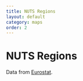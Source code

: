 ```yaml
---
title: NUTS Regions
layout: default
category: maps
order: 2
---
```


# NUTS Regions

Data from [Eurostat](https://ec.europa.eu/eurostat/de/web/gisco/geodata/reference-data/administrative-units-statistical-units/nuts).


<div id="mapid" style="height: 850px;"></div>
<link rel="stylesheet" href="https://unpkg.com/leaflet@1.6.0/dist/leaflet.css" integrity="sha512-xwE/Az9zrjBIphAcBb3F6JVqxf46+CDLwfLMHloNu6KEQCAWi6HcDUbeOfBIptF7tcCzusKFjFw2yuvEpDL9wQ==" crossorigin=""/>
<script src="https://cdn.plot.ly/plotly-latest.min.js"></script>
<script src="https://unpkg.com/leaflet@1.6.0/dist/leaflet.js" integrity="sha512-gZwIG9x3wUXg2hdXF6+rVkLF/0Vi9U8D2Ntg4Ga5I5BZpVkVxlJWbSQtXPSiUTtC0TjtGOmxa1AJPuV0CPthew==" crossorigin=""></script>
<script src='https://api.mapbox.com/mapbox.js/plugins/leaflet-fullscreen/v1.0.1/Leaflet.fullscreen.min.js'></script>
<link href='https://api.mapbox.com/mapbox.js/plugins/leaflet-fullscreen/v1.0.1/leaflet.fullscreen.css' rel='stylesheet' />
<script  src="https://unpkg.com/sta-map@1.2.1/dist/stam.min.js"></script>
<script type="text/javascript">
	var mymap = L.map('mapid').setView([51.505, 8.0], 4);
	mymap.addControl(new L.Control.Fullscreen());
	L.tileLayer('https://{s}.tile.iosb.fraunhofer.de/tiles/osmde/{z}/{x}/{y}.png', {
		attribution: 'Map data &copy; <a href="https://www.openstreetmap.org/">OpenStreetMap</a> contributors',
		maxZoom: 18
	}).addTo(mymap);
	L.stam({
		baseUrl: "https://demography.k8s.ilt-dmz.iosb.fraunhofer.de/v1.1",
		MarkerStyle: "yellow",
        clusterMin: 50,
        queryObject: [
            {
                zoomLevel: {
                    from: 0,
                    to: 5
                },
                query: {
                    count: false,
                    skip: 0,
                    entityType: 'Things',
                    filter: "properties/type eq 'NUTS' and properties/level eq 0",
                    select: ["id","name","description","properties"],
                    expand: [
                        {
                            count: false,
                            skip: 0,
                            entityType: 'Locations',
                            filter: "properties/scale eq 60",
                            select: ["id","name","description","properties","encodingType","location"],
                            expand: null,
                            top: 1
                        }
                    ]
                }
            },
            {
                zoomLevel: {
                    from: 6,
                    to: 6
                },
                query: {
                    count: false,
                    skip: 0,
                    entityType: 'Things',
                    filter: "properties/type eq 'NUTS' and properties/level eq 1",
                    select: ["id","name","description","properties"],
                    expand: [
                        {
                            count: false,
                            skip: 0,
                            entityType: 'Locations',
                            filter: "properties/scale eq 20",
                            select: ["id","name","description","properties","encodingType","location"],
                            expand: null,
                            top: 1
                        }
                    ]
                }
            },
            {
                zoomLevel: {
                    from: 7,
                    to: 8
                },
                query: {
                    count: false,
                    skip: 0,
                    entityType: 'Things',
                    filter: "properties/type eq 'NUTS' and properties/level eq 2",
                    select: ["id","name","description","properties"],
                    expand: [
                        {
                            count: false,
                            skip: 0,
                            entityType: 'Locations',
                            filter: "properties/scale eq 10",
                            select: ["id","name","description","properties","encodingType","location"],
                            expand: null,
                            top: 1
                        }
                    ]
                }
            },
            {
                zoomLevel: {
                    from: 9,
                    to: 10
                },
                query: {
                    count: false,
                    skip: 0,
                    entityType: 'Things',
                    filter: "properties/type eq 'NUTS' and properties/level eq 3",
                    select: ["id","name","description","properties"],
                    expand: [
                        {
                            count: false,
                            skip: 0,
                            entityType: 'Locations',
                            filter: "properties/scale eq 10",
                            select: ["id","name","description","properties","encodingType","location"],
                            expand: null,
                            top: 1
                        }
                    ]
                }
            },
            {
                zoomLevel: {
                    from: 11,
                    to: 13
                },
                query: {
                    count: false,
                    skip: 0,
                    entityType: 'Things',
                    filter: "properties/type eq 'NUTS' and properties/level eq 3",
                    select: ["id","name","description","properties"],
                    expand: [
                        {
                            count: false,
                            skip: 0,
                            entityType: 'Locations',
                            filter: "properties/scale eq 3",
                            select: ["id","name","description","properties","encodingType","location"],
                            expand: null,
                            top: 1
                        }
                    ]
                }
            },
            {
                zoomLevel: {
                    from: 14
                },
                query: {
                    count: false,
                    skip: 0,
                    entityType: 'Things',
                    filter: "properties/type eq 'NUTS' and properties/level eq 3",
                    select: ["id","name","description","properties"],
                    expand: [
                        {
                            count: false,
                            skip: 0,
                            entityType: 'Locations',
                            filter: "properties/scale eq 3",
                            select: ["id","name","description","properties","encodingType","location"],
                            expand: null,
                            top: 1
                        }
                    ]
                }
            }
        ]
	}).addTo(mymap);
</script>


